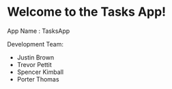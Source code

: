 # Welcome to the Tasks App!

App Name : TasksApp

Development Team:

- Justin Brown
- Trevor Pettit
- Spencer Kimball
- Porter Thomas
